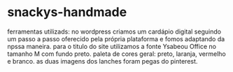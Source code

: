 # snackys-handmade
ferramentas utilizads:
no wordpress criamos um cardápio digital seguindo um passo a passo oferecido pela própria plataforma e fomos adaptando da npssa maneira.
para o titulo do site utilizamos a fonte Ysabeou Office no tamanho M com fundo preto.
paleta de cores geral: preto, laranja, vermelho e branco.
as duas imagens dos lanches foram pegas do pinterest.
